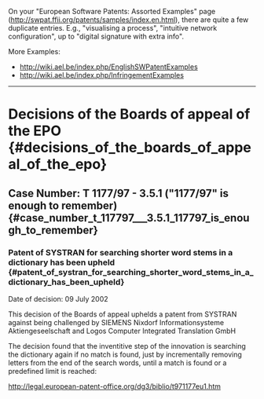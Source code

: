 On your \"European Software Patents: Assorted Examples\" page
(http://swpat.ffii.org/patents/samples/index.en.html), there are quite a
few duplicate entries. E.g., \"visualising a process\", \"intuitive
network configuration\", up to \"digital signature with extra info\".

More Examples:

-   <http://wiki.ael.be/index.php/EnglishSWPatentExamples>
-   <http://wiki.ael.be/index.php/InfringementExamples>

------------------------------------------------------------------------

# Decisions of the Boards of appeal of the EPO {#decisions_of_the_boards_of_appeal_of_the_epo}

## Case Number: T 1177/97 - 3.5.1 (\"1177/97\" is enough to remember) {#case_number_t_117797___3.5.1_117797_is_enough_to_remember}

### Patent of SYSTRAN for searching shorter word stems in a dictionary has been upheld {#patent_of_systran_for_searching_shorter_word_stems_in_a_dictionary_has_been_upheld}

Date of decision: 09 July 2002

This decision of the Boards of appeal uphelds a patent from SYSTRAN
against being challenged by SIEMENS Nixdorf Informationsysteme
Aktiengeseelschaft and Logos Computer Integrated Translation GmbH

The decision found that the inventitive step of the innovation is
searching the dictionary again if no match is found, just by
incrementally removing letters from the end of the search words, until a
match is found or a predefined limit is reached:

<http://legal.european-patent-office.org/dg3/biblio/t971177eu1.htm>
